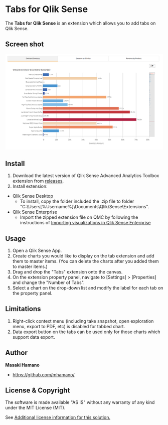 # Tabs for Qlik Sense
The **Tabs for Qlik Sense** is an extension which allows you to add tabs on Qlik Sense.

## Screen shot

![Alt text](./images/Demo.png)

## Install
1. Download the latest version of Qlik Sense Advanced Analytics Toolbox extension from [releases](https://github.com/mhamano/Qlik-Sense-Tabs/releases).
2. Install extension:
  * Qlik Sense Desktop
	 * To install, copy the folder included the .zip file to folder "C:\Users\[%Username%]\Documents\Qlik\Sense\Extensions\".
  * Qlik Sense Enterprise
	 * Import the zipped extension file on QMC by following the instructions of [Importing visualizations in Qlik Sense Enterprise](http://help.qlik.com/en-US/sense-developer/June2017/Subsystems/Extensions/Content/Howtos/deploy-extensions.htm)

## Usage
1. Open a Qlik Sense App.
2. Create charts you would like to display on the tab extension and add them to master items. (You can delete the charts after you added them to master items.)
3. Drag and drop the "Tabs" extension onto the canvas.
4. On the extension property panel, navigate to [Settings] > [Properties] and change the "Number of Tabs".
5. Select a chart on the drop-down list and modify the label for each tab on the property panel.

## Limitations
1. Right-click context menu (including take snapshot, open exploration menu, export to PDF, etc) is disabled for tabbed chart.
2. Data export button on the tabs can be used only for those charts which support data export.

## Author
**Masaki Hamano**
* https://github.com/mhamano/

## License & Copyright
The software is made available "AS IS" without any warranty of any kind under the MIT License (MIT).

See [Additional license information for this solution.](LICENSE.md)
